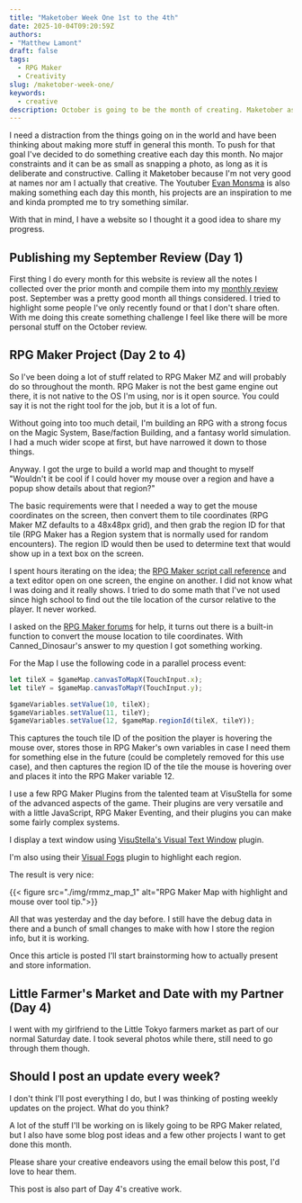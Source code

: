 ```yaml
---
title: "Maketober Week One 1st to the 4th"
date: 2025-10-04T09:20:59Z
authors: 
- "Matthew Lamont"
draft: false
tags:
  - RPG Maker
  - Creativity
slug: /maketober-week-one/
keywords:
  - creative
description: October is going to be the month of creating. Maketober as it were. Here is what I've done so far.
---
```


I need a distraction from the things going on in the world and have been thinking about making more stuff in general this month. To push for that goal I've decided to do something creative each day this month. No major constraints and it can be as small as snapping a photo, as long as it is deliberate and constructive. Calling it Maketober because I'm not very good at names nor am I actually that creative. The Youtuber [Evan Monsma](https://www.youtube.com/@EvanMonsma/videos) is also making something each day this month, his projects are an inspiration to me and kinda prompted me to try something similar.

With that in mind, I have a website so I thought it a good idea to share my progress.

## Publishing my September Review (Day 1)

First thing I do every month for this website is review all the notes I collected over the prior month and compile them into my [monthly review](/tags/monthly-review/) post. September was a pretty good month all things considered. I tried to highlight some people I've only recently found or that I don't share often. With me doing this create something challenge I feel like there will be more personal stuff on the October review.

## RPG Maker Project (Day 2 to 4)

So I've been doing a lot of stuff related to RPG Maker MZ and will probably do so throughout the month. RPG Maker is not the best game engine out there, it is not native to the OS I'm using, nor is it open source. You could say it is not the right tool for the job, but it is a lot of fun. 

Without going into too much detail, I'm building an RPG with a strong focus on the Magic System, Base/faction Building, and a fantasy world simulation. I had a much wider scope at first, but have narrowed it down to those things. 

Anyway. I got the urge to build a world map and thought to myself "Wouldn't it be cool if I could hover my mouse over a region and have a popup show details about that region?"

The basic requirements were that I needed a way to get the mouse coordinates on the screen, then convert them to tile coordinates (RPG Maker MZ defaults to a 48x48px grid), and then grab the region ID for that tile (RPG Maker has a Region system that is normally used for random encounters). The region ID would then be used to determine text that would show up in a text box on the screen.

I spent hours iterating on the idea; the [RPG Maker script call reference](https://forums.rpgmakerweb.com/index.php?threads/rpg-maker-mv-mz-script-call-list.46456/) and a text editor open on one screen, the engine on another. I did not know what I was doing and it really shows. I tried to do some math that I've not used since high school to find out the tile location of the cursor relative to the player. It never worked.

I asked on the [RPG Maker forums](https://forums.rpgmakerweb.com/index.php?threads/get-map-coordinate-under-cursor.180395/) for help, it turns out there is a built-in function to convert the mouse location to tile coordinates. With Canned_Dinosaur's answer to my question I got something working.

For the Map I use the following code in a parallel process event:

```JavaScript
let tileX = $gameMap.canvasToMapX(TouchInput.x);
let tileY = $gameMap.canvasToMapY(TouchInput.y);

$gameVariables.setValue(10, tileX);
$gameVariables.setValue(11, tileY);
$gameVariables.setValue(12, $gameMap.regionId(tileX, tileY));
```
This captures the touch tile ID of the position the player is hovering the mouse over, stores those in RPG Maker's own variables in case I need them for something else in the future (could be completely removed for this use case), and then captures the region ID of the tile the mouse is hovering over and places it into the RPG Maker variable 12.

I use a few RPG Maker Plugins from the talented team at VisuStella for some of the advanced aspects of the game. Their plugins are very versatile and with a little JavaScript, RPG Maker Eventing, and their plugins you can make some fairly complex systems.

I display a text window using [VisuStella's Visual Text Window](http://www.yanfly.moe/wiki/Visual_Text_Window_VisuStella_MZ) plugin.

I'm also using their [Visual Fogs](http://www.yanfly.moe/wiki/Visual_Fogs_VisuStella_MZ) plugin to highlight each region.

The result is very nice:

{{< figure src="./img/rmmz_map_1" alt="RPG Maker Map with highlight and mouse over tool tip.">}}

All that was yesterday and the day before. I still have the debug data in there and a bunch of small changes to make with how I store the region info, but it is working.

Once this article is posted I'll start brainstorming how to actually present and store information.

## Little Farmer's Market and Date with my Partner (Day 4)

I went with my girlfriend to the Little Tokyo farmers market as part of our normal Saturday date. I took several photos while there, still need to go through them though.

## Should I post an update every week?

I don't think I'll post everything I do, but I was thinking of posting weekly updates on the project. What do you think?

A lot of the stuff I'll be working on is likely going to be RPG Maker related, but I also have some blog post ideas and a few other projects I want to get done this month.

Please share your creative endeavors using the email below this post, I'd love to hear them.

This post is also part of Day 4's creative work.


